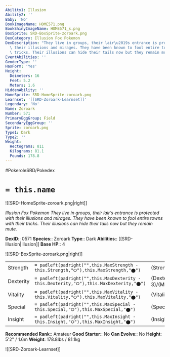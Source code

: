 ```yaml
---
Ability1: Illusion
Ability2: ''
Baby: 'No'
BookImageName: HOME571.png
BookShinyImageName: HOME571_s.png
BoxSprite: SRD-BoxSprite-zoroark.png
DexCategory: Illusion Fox Pokemon
DexDescription: "They live in groups, their lair\u2019s entrance is protected with\
  \ their illusions and mirages. They have been known to fool entire towns with their\
  \ tricks. Their illusions can hide their tails now but they remain mute."
EventAbilities: ''
GenderType: ''
HasForm: 'Yes'
Height:
  Deimeters: 16
  Feet: 5.2
  Meters: 1.6
HiddenAbility: ''
HomeSprite: SRD-HomeSprite-zoroark.png
Learnset: '[[SRD-Zoroark-Learnset]]'
Legendary: 'No'
Name: Zoroark
Number: 571
PrimaryEggGroup: Field
SecondaryEggGroup: ''
Sprite: zoroark.png
Type1: Dark
Type2: ''
Weight:
  Hectograms: 811
  Kilograms: 81.1
  Pounds: 178.8
---
```


#PokeroleSRD/Pokedex

# `= this.name`

![[SRD-HomeSprite-zoroark.png|right]]

*Illusion Fox Pokemon*
*They live in groups, their lair’s entrance is protected with their illusions and mirages. They have been known to fool entire towns with their tricks. Their illusions can hide their tails now but they remain mute.*

**DexID**:: 0571
**Species**:: Zoroark
**Type**:: Dark
**Abilities**:: [[SRD-Illusion|Illusion]]
**Base HP**:: 4

![[SRD-BoxSprite-zoroark.png|right]]

|           |                                                                                        |                                          |
| --------- | -------------------------------------------------------------------------------------- | ---------------------------------------- |
| Strength  | `= padleft(padright("",this.MaxStrength - this.Strength,"⭘"),this.MaxStrength,"⬤")`    | (Strength::3)/(MaxStrength::6)   |
| Dexterity | `= padleft(padright("",this.MaxDexterity - this.Dexterity,"⭘"),this.MaxDexterity,"⬤")` | (Dexterity:: 3)/(MaxDexterity::6) |
| Vitality  | `= padleft(padright("",this.MaxVitality - this.Vitality,"⭘"),this.MaxVitality,"⬤")`    | (Vitality::2)/(MaxVitality::4)   |
| Special   | `= padleft(padright("",this.MaxSpecial - this.Special,"⭘"),this.MaxSpecial,"⬤")`       | (Special::3)/(MaxSpecial::7)     |
| Insight   | `= padleft(padright("",this.MaxInsight - this.Insight,"⭘"),this.MaxInsight,"⬤")`       | (Insight::2)/(MaxInsight::4)     |

**Recommended Rank**:: Amateur
**Good Starter**:: No
**Can Evolve**:: No
**Height**: 5'2" / 1.6m
**Weight**: 178.8lbs / 81.1kg

![[SRD-Zoroark-Learnset]]